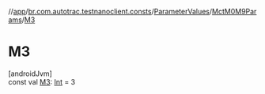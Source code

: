 //[app](../../../../index.md)/[br.com.autotrac.testnanoclient.consts](../../index.md)/[ParameterValues](../index.md)/[MctM0M9Params](index.md)/[M3](-m3.md)

# M3

[androidJvm]\
const val [M3](-m3.md): [Int](https://kotlinlang.org/api/latest/jvm/stdlib/kotlin/-int/index.html) = 3

